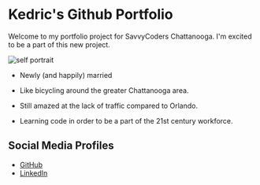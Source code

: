 # Kedric's Github Portfolio
Welcome to my portfolio project for SavvyCoders Chattanooga. I'm excited to be a part of this new project.

![self portrait](https://avatars1.githubusercontent.com/u/23241666?v=3&s=460)

+ Newly (and happily) married

+ Like bicycling around the greater Chattanooga area.

+ Still amazed at the lack of traffic compared to Orlando.

+ Learning code in order to be a part of the 21st century workforce.

## Social Media Profiles
+ [GitHub](https://github.com/jacqueshock)
+ [LinkedIn](https://www.linkedin.com/in/kedric-webster-59397238)
